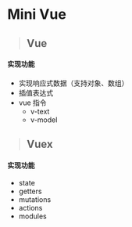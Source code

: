 # Mini Vue
> ## Vue
#### 实现功能
- 实现响应式数据（支持对象、数组）
- 插值表达式
- vue 指令
  - v-text
  - v-model

> ## Vuex
#### 实现功能
- state
- getters
- mutations
- actions
- modules
